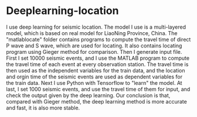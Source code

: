 # Deeplearning-location
I use deep learning for seismic location. The model I use is a multi-layered model, which is based on real model for LiaoNing Province, China. The "matlablocate" folder contains programs to compute the travel time of direct P wave and S wave, which are used for locating. It also contains locating program using Gieger method for comparison. Then I generate input file. First I set 10000 seismic events, and I use the MATLAB program to compute the travel time of each event at every observation station. The travel time is then used as the independent variables for the train data, and the location and orgin time of the seismic events are used as dependent variables for the train data. Next I use Python with Tensorflow to "learn" the model. At last, I set 1000 seismic events, and use the travel time of them for input, and check the output given by the deep learning. Our conclusion is that, compared with Gieger method, the deep learning method is more accurate and fast, it is also more stable.
